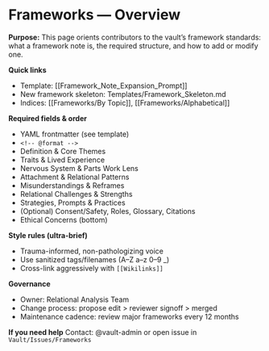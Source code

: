 <!-- @format -->

# Frameworks — Overview

**Purpose:** This page orients contributors to the vault’s framework standards: what a framework note is, the required structure, and how to add or modify one.

**Quick links**

- Template: [[Framework_Note_Expansion_Prompt]]
- New framework skeleton: Templates/Framework_Skeleton.md
- Indices: [[Frameworks/By Topic]], [[Frameworks/Alphabetical]]

**Required fields & order**

- YAML frontmatter (see template)
- `<!-- @format -->`
- Definition & Core Themes
- Traits & Lived Experience
- Nervous System & Parts Work Lens
- Attachment & Relational Patterns
- Misunderstandings & Reframes
- Relational Challenges & Strengths
- Strategies, Prompts & Practices
- (Optional) Consent/Safety, Roles, Glossary, Citations
- Ethical Concerns (bottom)

**Style rules (ultra-brief)**

- Trauma-informed, non-pathologizing voice
- Use sanitized tags/filenames (A–Z a–z 0–9 \_)
- Cross-link aggressively with `[[Wikilinks]]`

**Governance**

- Owner: Relational Analysis Team
- Change process: propose edit > reviewer signoff > merged
- Maintenance cadence: review major frameworks every 12 months

**If you need help**
Contact: @vault-admin or open issue in `Vault/Issues/Frameworks`
